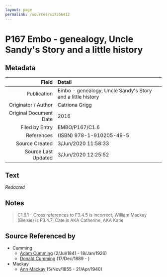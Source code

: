 ```yaml
---
layout: page
permalink: /sources/s17256412
---
```


# P167 Embo - genealogy, Uncle Sandy's Story and a little history

## Metadata

Field | Detail
---:|:---
Publication | Embo - genealogy, Uncle Sandy's Story and a little history
Originator / Author | Catriona Grigg
Original Document Date | 2016
Filed by Entry | EMBO/P167/C1.6
References | (ISBN) 978-1-910205-49-5
Source Created | 3/Jun/2020 11:58:33
Source Last Updated | 3/Jun/2020 12:25:52

## Text

_Redacted_

## Notes

> C1.6.1 - Cross references to F3.4.5 is incorrect, William Mackay (Bielsie) is F3.4.7; Cate is AKA Catherine, AKA Katie
>


## Source Referenced by

* Cumming
  * [Adam Cumming](../people/@55409960@-adam-cumming-b1841-7-2-d1926-1-18.md) (2/Jul/1841 - 18/Jan/1926)
  * [Donald Cumming](../people/@89853996@-donald-cumming-b1889-12-17-d.md) (17/Dec/1889 - )
* Mackay
  * [Ann Mackay](../people/@74868546@-ann-mackay-b1855-11-5-d1940-4-21.md) (5/Nov/1855 - 21/Apr/1940)
